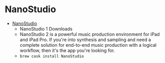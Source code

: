 # NanoStudio
- [NanoStudio](https://www.blipinteractive.co.uk/nanostudio1/)
  -  NanoStudio 1 Downloads
  - NanoStudio 2 is a powerful music production environment for iPad and iPad Pro. If you're into synthesis and sampling and need a complete solution for end-to-end music production with a logical workflow, then it's the app you're looking for.
  - `brew cask install NanoStudio`
